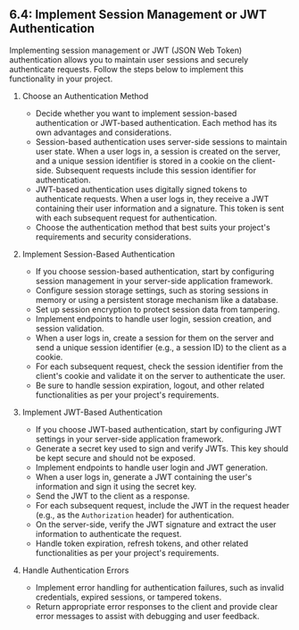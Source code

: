 

## 6.4: Implement Session Management or JWT Authentication

Implementing session management or JWT (JSON Web Token) authentication allows you to maintain user sessions and securely authenticate requests. Follow the steps below to implement this functionality in your project.

1. Choose an Authentication Method
   - Decide whether you want to implement session-based authentication or JWT-based authentication. Each method has its own advantages and considerations.
   - Session-based authentication uses server-side sessions to maintain user state. When a user logs in, a session is created on the server, and a unique session identifier is stored in a cookie on the client-side. Subsequent requests include this session identifier for authentication.
   - JWT-based authentication uses digitally signed tokens to authenticate requests. When a user logs in, they receive a JWT containing their user information and a signature. This token is sent with each subsequent request for authentication.
   - Choose the authentication method that best suits your project's requirements and security considerations.

2. Implement Session-Based Authentication
   - If you choose session-based authentication, start by configuring session management in your server-side application framework.
   - Configure session storage settings, such as storing sessions in memory or using a persistent storage mechanism like a database.
   - Set up session encryption to protect session data from tampering.
   - Implement endpoints to handle user login, session creation, and session validation.
   - When a user logs in, create a session for them on the server and send a unique session identifier (e.g., a session ID) to the client as a cookie.
   - For each subsequent request, check the session identifier from the client's cookie and validate it on the server to authenticate the user.
   - Be sure to handle session expiration, logout, and other related functionalities as per your project's requirements.

3. Implement JWT-Based Authentication
   - If you choose JWT-based authentication, start by configuring JWT settings in your server-side application framework.
   - Generate a secret key used to sign and verify JWTs. This key should be kept secure and should not be exposed.
   - Implement endpoints to handle user login and JWT generation.
   - When a user logs in, generate a JWT containing the user's information and sign it using the secret key.
   - Send the JWT to the client as a response.
   - For each subsequent request, include the JWT in the request header (e.g., as the `Authorization` header) for authentication.
   - On the server-side, verify the JWT signature and extract the user information to authenticate the request.
   - Handle token expiration, refresh tokens, and other related functionalities as per your project's requirements.

4. Handle Authentication Errors
   - Implement error handling for authentication failures, such as invalid credentials, expired sessions, or tampered tokens.
   - Return appropriate error responses to the client and provide clear error messages to assist with debugging and user feedback.

